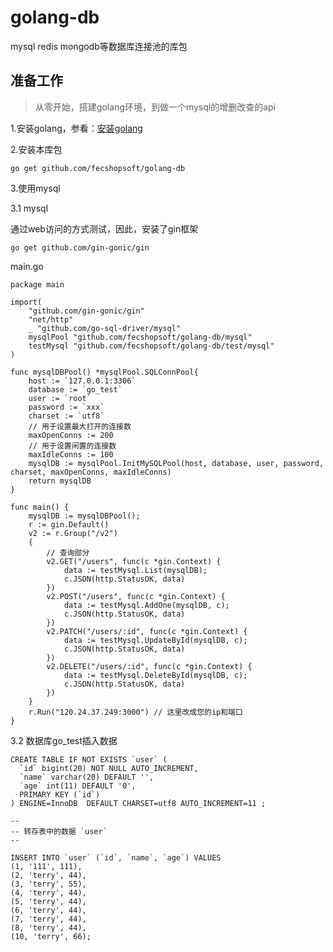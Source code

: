 # golang-db
mysql  redis mongodb等数据库连接池的库包


准备工作
-----------

> 从零开始，搭建golang环境，到做一个mysql的增删改查的api

1.安装golang，参看：[安装golang](http://www.fancyecommerce.com/2017/12/28/centos6-%e5%ae%89%e8%a3%85-golang-1-9/)



2.安装本库包

```
go get github.com/fecshopsoft/golang-db
```

3.使用mysql  

3.1 mysql

通过web访问的方式测试，因此，安装了gin框架

```
go get github.com/gin-gonic/gin
```

main.go

```
package main

import(
    "github.com/gin-gonic/gin"
    "net/http" 
    _ "github.com/go-sql-driver/mysql" 
    mysqlPool "github.com/fecshopsoft/golang-db/mysql"
    testMysql "github.com/fecshopsoft/golang-db/test/mysql"
)

func mysqlDBPool() *mysqlPool.SQLConnPool{
    host := `127.0.0.1:3306`
    database := `go_test`
    user := `root`
    password := `xxx`
    charset := `utf8`
    // 用于设置最大打开的连接数
    maxOpenConns := 200
    // 用于设置闲置的连接数
    maxIdleConns := 100
    mysqlDB := mysqlPool.InitMySQLPool(host, database, user, password, charset, maxOpenConns, maxIdleConns)
    return mysqlDB
}

func main() { 
    mysqlDB := mysqlDBPool();
	r := gin.Default()
    v2 := r.Group("/v2")
    {
        // 查询部分
        v2.GET("/users", func(c *gin.Context) {
            data := testMysql.List(mysqlDB);
            c.JSON(http.StatusOK, data)
        })
        v2.POST("/users", func(c *gin.Context) {
            data := testMysql.AddOne(mysqlDB, c);
            c.JSON(http.StatusOK, data)
        })
        v2.PATCH("/users/:id", func(c *gin.Context) {
            data := testMysql.UpdateById(mysqlDB, c);
            c.JSON(http.StatusOK, data)
        })
        v2.DELETE("/users/:id", func(c *gin.Context) {
            data := testMysql.DeleteById(mysqlDB, c);
            c.JSON(http.StatusOK, data)
        })
    }
    r.Run("120.24.37.249:3000") // 这里改成您的ip和端口
}
```

3.2 数据库go_test插入数据


```
CREATE TABLE IF NOT EXISTS `user` (
  `id` bigint(20) NOT NULL AUTO_INCREMENT,
  `name` varchar(20) DEFAULT '',
  `age` int(11) DEFAULT '0',
  PRIMARY KEY (`id`)
) ENGINE=InnoDB  DEFAULT CHARSET=utf8 AUTO_INCREMENT=11 ;

--
-- 转存表中的数据 `user`
--

INSERT INTO `user` (`id`, `name`, `age`) VALUES
(1, '111', 111),
(2, 'terry', 44),
(3, 'terry', 55),
(4, 'terry', 44),
(5, 'terry', 44),
(6, 'terry', 44),
(7, 'terry', 44),
(8, 'terry', 44),
(10, 'terry', 66);
```










